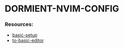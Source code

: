 # DORMIENT-NVIM-CONFIG
### Resources:
- [basic-setup](https://mattermost.com/blog/how-to-install-and-set-up-neovim-for-code-editing/)
- [to-basic-editor](https://mattermost.com/blog/turning-neovim-into-a-full-fledged-code-editor-with-lua/)
